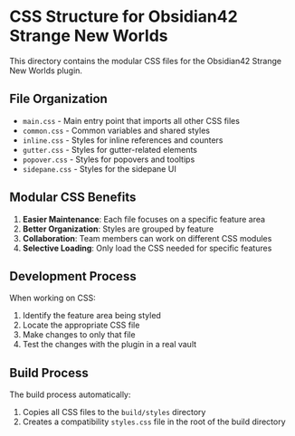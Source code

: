 # CSS Structure for Obsidian42 Strange New Worlds

This directory contains the modular CSS files for the Obsidian42 Strange New Worlds plugin.

## File Organization

- `main.css` - Main entry point that imports all other CSS files
- `common.css` - Common variables and shared styles
- `inline.css` - Styles for inline references and counters
- `gutter.css` - Styles for gutter-related elements
- `popover.css` - Styles for popovers and tooltips
- `sidepane.css` - Styles for the sidepane UI

## Modular CSS Benefits

1. **Easier Maintenance**: Each file focuses on a specific feature area
2. **Better Organization**: Styles are grouped by feature
3. **Collaboration**: Team members can work on different CSS modules
4. **Selective Loading**: Only load the CSS needed for specific features

## Development Process

When working on CSS:
1. Identify the feature area being styled
2. Locate the appropriate CSS file
3. Make changes to only that file
4. Test the changes with the plugin in a real vault

## Build Process

The build process automatically:
1. Copies all CSS files to the `build/styles` directory
2. Creates a compatibility `styles.css` file in the root of the build directory 